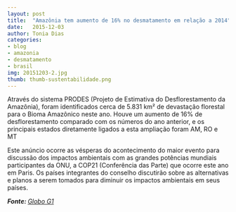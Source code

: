 ```yaml
---
layout: post
title:  "Amazônia tem aumento de 16% no desmatamento em relação a 2014"
date:   2015-12-03
author: Tonia Dias
categories: 
- blog
- amazonia
- desmatamento
- brasil
img: 20151203-2.jpg
thumb: thumb-sustentabilidade.png
---
```


Através do sistema PRODES (Projeto de Estimativa do Desflorestamento da Amazônia), foram identificados cerca de 5.831 km² de devastação florestal para o Bioma Amazônico neste ano. Houve um aumento de 16% de desflorestamento comparado com os números do ano anterior, e os principais estados diretamente ligados a esta ampliação foram AM, RO e MT <!--more-->

Este anúncio ocorre as vésperas do acontecimento do maior evento para discussão dos impactos ambientais com as grandes potências mundiais participantes da ONU, a COP21 (Conferência das Parte) que ocorre este ano em Paris. Os países integrantes do conselho discutirão sobre as alternativas e planos a serem tomados para diminuir os impactos ambientais em seus países.

<i><b>Fonte: </b><a href="http://g1.globo.com/natureza/noticia/2015/11/mt-am-e-ro-puxam-aumento-no-desmatamento-da-amazonia.html">Globo G1</a></i>